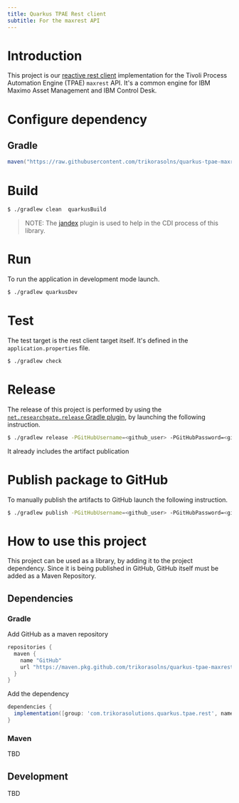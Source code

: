 ```yaml
---
title: Quarkus TPAE Rest client
subtitle: For the maxrest API
---
```


# Introduction

This project is our [reactive rest client](https://quarkus.io/guides/rest-client) implementation for the Tivoli Process Automation Engine (TPAE) `maxrest` API.
It's a common engine for IBM Maximo Asset Management and IBM Control Desk.

# Configure dependency

## Gradle

```groovy
maven("https://raw.githubusercontent.com/trikorasolns/quarkus-tpae-maxrest/BRANCH/releases")
```

# Build

```bash
$ ./gradlew clean  quarkusBuild
```

> NOTE: The [jandex](https://github.com/kordamp/jandex-gradle-plugin) plugin is used to help in the CDI process of this library.

# Run

To run the application in development mode launch.

```bash
$ ./gradlew quarkusDev
```

# Test

The test target is the rest client target itself. It's defined in the `application.properties` file.

```bash
$ ./gradlew check
```

# Release

The release of this project is performed by using the [`net.researchgate.release` Gradle plugin](https://plugins.gradle.org/plugin/net.researchgate.release),
 by launching the following instruction.

```bash
$ ./gradlew release -PGitHubUsername=<github_user> -PGitHubPassword=<github_token>
```

It already includes the artifact publication

# Publish package to GitHub

To manually publish the artifacts to GitHub launch the following instruction.

```bash
$ ./gradlew publish -PGitHubUsername=<github_user> -PGitHubPassword=<github_token>
```

# How to use this project

This project can be used as a library, by adding it to the project dependency. Since it is being published in GitHub,
GitHub itself must be added as a Maven Repository.

## Dependencies

### Gradle

Add GitHub as a maven repository

```groovy
repositories {
  maven {
    name "GitHub"
    url "https://maven.pkg.github.com/trikorasolns/quarkus-tpae-maxrest"
  }
}
```

Add the dependency

```groovy
dependencies {
  implementation([group: 'com.trikorasolutions.quarkus.tpae.rest', name: 'quarkus-tpae-maxrest', version: tkrQuarkusTpaeVersion, changing: true])
}
```

### Maven

TBD

## Development

TBD

